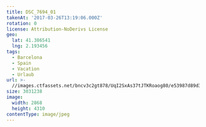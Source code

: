```yaml
---
title: DSC_7694_01
takenAt: '2017-03-26T13:19:06.000Z'
rotation: 0
license: Attribution-NoDerivs License
geo:
  lat: 41.386541
  lng: 2.193456
tags:
  - Barcelona
  - Spain
  - Vacation
  - Urlaub
url: >-
  //images.ctfassets.net/bncv3c2gt878/UqI2SxAs37tJTKRoaog80/e53987d89d3921c629dc5eae0d7b33e7/dsc_7694_01_34077709655_o
size: 3031238
image:
  width: 2868
  height: 4310
contentType: image/jpeg
---
```


